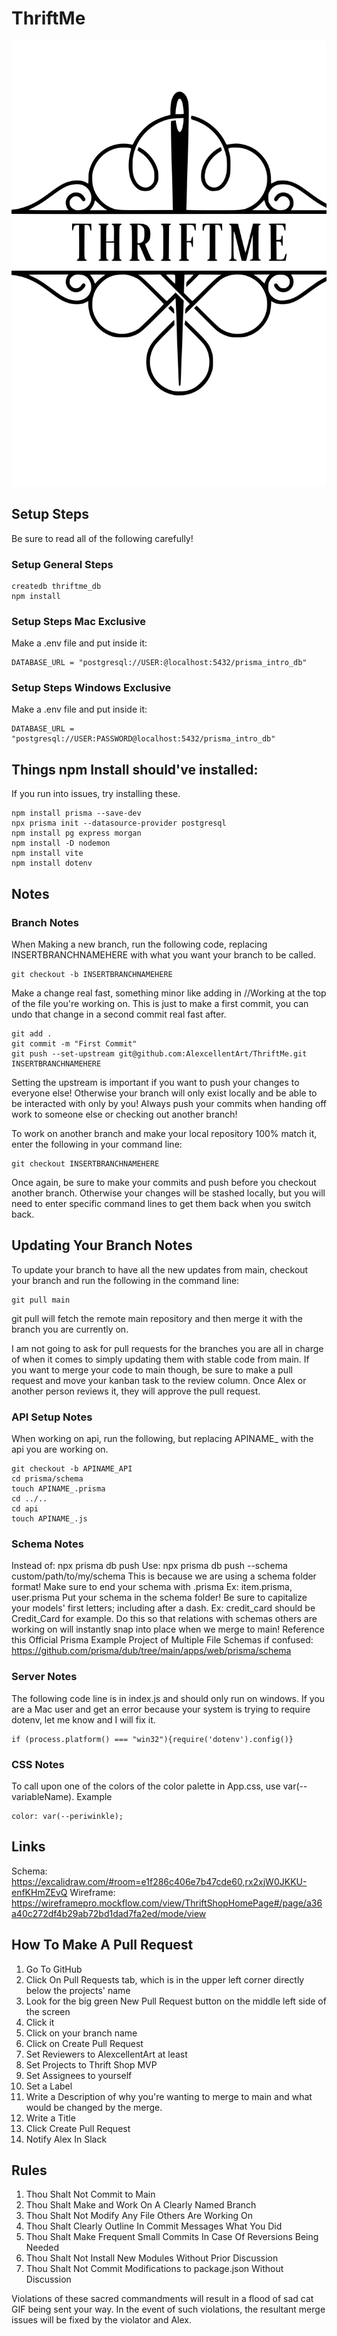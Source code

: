 # ThriftMe
![Logo of the ThriftMe Project.](https://github.com/AlexcellentArt/ThriftMe/blob/main/src/assets/ThriftMeLogo.svg)
## Setup Steps
Be sure to read all of the following carefully!
### Setup General Steps
```
createdb thriftme_db
npm install
```
### Setup Steps Mac Exclusive

Make a .env file and put inside it:
```
DATABASE_URL = "postgresql://USER:@localhost:5432/prisma_intro_db"
```
### Setup Steps Windows Exclusive
Make a .env file and put inside it:
```
DATABASE_URL = "postgresql://USER:PASSWORD@localhost:5432/prisma_intro_db"
```
## Things npm Install should've installed:
If you run into issues, try installing these.
```
npm install prisma --save-dev
npx prisma init --datasource-provider postgresql
npm install pg express morgan
npm install -D nodemon
npm install vite
npm install dotenv
```
## Notes
### Branch Notes
When Making a new branch, run the following code, replacing INSERTBRANCHNAMEHERE with what you want your branch to be called.
```
git checkout -b INSERTBRANCHNAMEHERE
```
Make a change real fast, something minor like adding in //Working at the top of the file you're working on. This is just to make a first commit, you can undo that change in a second commit real fast after.
```
git add .
git commit -m "First Commit"
git push --set-upstream git@github.com:AlexcellentArt/ThriftMe.git INSERTBRANCHNAMEHERE
```
Setting the upstream is important if you want to push your changes to everyone else! Otherwise your branch will only exist locally and be able to be interacted with only by you!
Always push your commits when handing off work to someone else or checking out another branch!

To work on another branch and make your local repository 100% match it, enter the following in your command line:
```
git checkout INSERTBRANCHNAMEHERE
```
Once again, be sure to make your commits and push before you checkout another branch. Otherwise your changes will be stashed locally, but you will need to enter specific command lines to get them back when you switch back.

## Updating Your Branch Notes
To update your branch to have all the new updates from main, checkout your branch and run the following in the command line:
```
git pull main

```
git pull will fetch the remote main repository and then merge it with the branch you are currently on.

I am not going to ask for pull requests for the branches you are all in charge of when it comes to simply updating them with stable code from main. If you want to merge your code to main though, be sure to make a pull request and move your kanban task to the review column. Once Alex or another person reviews it, they will approve the pull request.

### API Setup Notes
When working on api, run the following, but replacing APINAME_ with the api you are working on.
```
git checkout -b APINAME_API
cd prisma/schema
touch APINAME_.prisma
cd ../..
cd api
touch APINAME_.js
```
### Schema Notes
Instead of: npx prisma db push
Use: npx prisma db push --schema custom/path/to/my/schema
This is because we are using a schema folder format!
Make sure to end your schema with .prisma Ex: item.prisma, user.prisma
Put your schema in the schema folder!
Be sure to capitalize your models' first letters; including after a dash. Ex: credit_card should be Credit_Card for example. Do this so that relations with schemas others are working on will instantly snap into place when we merge to main!
Reference this Official Prisma Example Project of Multiple File Schemas if confused:
https://github.com/prisma/dub/tree/main/apps/web/prisma/schema
### Server Notes
The following code line is in index.js and should only run on windows. If you are a Mac user and get an error because your system is trying to require dotenv, let me know and I will fix it.
```
if (process.platform() === "win32"){require('dotenv').config()}
```
### CSS Notes
To call upon one of the colors of the color palette in App.css, use var(--variableName).
Example
```
color: var(--periwinkle);
```
## Links
Schema: https://excalidraw.com/#room=e1f286c406e7b47cde60,rx2xjW0JKKU-enfKHmZEvQ
Wireframe: https://wireframepro.mockflow.com/view/ThriftShopHomePage#/page/a36a40c272df4b29ab72bd1dad7fa2ed/mode/view

## How To Make A Pull Request
1. Go To GitHub
2. Click On Pull Requests tab, which is in the upper left corner directly below the projects' name
3. Look for the big green New Pull Request button on the middle left side of the screen
4. Click it
5. Click on your branch name
6. Click on Create Pull Request
7. Set Reviewers to AlexcellentArt at least
8. Set Projects to Thrift Shop MVP
9. Set Assignees to yourself
10. Set a Label
10. Write a Description of why you're wanting to merge to main and what would be changed by the merge.
11. Write a Title
12. Click Create Pull Request
13. Notify Alex In Slack

## Rules
1. Thou Shalt Not Commit to Main
2. Thou Shalt Make and Work On A Clearly Named Branch
3. Thou Shalt Not Modify Any File Others Are Working On
4. Thou Shalt Clearly Outline In Commit Messages What You Did
5. Thou Shalt Make Frequent Small Commits In Case Of Reversions Being Needed
6. Thou Shalt Not Install New Modules Without Prior Discussion
7. Thou Shalt Not Commit Modifications to package.json Without Discussion

Violations of these sacred commandments will result in a flood of sad cat GIF being sent your way. In the event of such violations, the resultant merge issues will be fixed by the violator and Alex.
